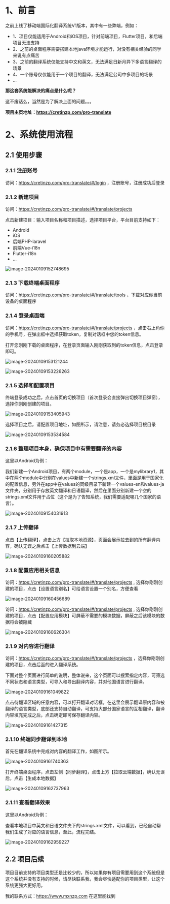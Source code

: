 # 1、前言

之前上线了移动端国际化翻译系统V1版本，其中有一些弊端，例如：

+ 1、项目仅能适用于Android和iOS项目，针对前端项目，Flutter项目，和后端项目无法支持
+ 2、之前的桌面程序需要搭建本地java环境才能运行，对没有相关经验的同学来说有点痛苦
+ 3、之前的翻译系统仅能支持中文和英文，无法满足日新月异下多语言翻译的场景
+ 4、一个账号仅仅能用于一个项目的翻译，无法满足公司中多项目的场景
+ ...

**那这套系统能解决的痛点是什么呢？**

这不废话么，当然是为了解决上面的问题。。。

**项目主页地址：https://cretinzp.com/pro-translate**

# 2、系统使用流程

## 2.1 使用步骤

### 2.1.1 注册账号

访问：https://cretinzp.com/pro-translate/#/login ，注册账号，注册成功后登录

### 2.1.2 新建项目

访问：https://cretinzp.com/pro-translate/#/translate/projects

点击新建项目：输入项目名称和项目描述，选择项目平台，平台目前支持如下：

+ Android
+ iOS
+ 后端PHP-laravel
+ 前端Vue-i18n
+ Flutter-i18n
+ ...

![image-20240109152748695](./images/image-20240109152748695.png)

### 2.1.3 下载终端桌面程序

访问：https://cretinzp.com/pro-translate/#/translate/tools ，下载对应你当前设备的桌面程序

### 2.1.4 登录桌面端

访问：https://cretinzp.com/pro-translate/#/translate/projects ，点击右上角你的手机号，在弹出框中选择获取token，复制对话框中您的token信息。

打开您刚刚下载的桌面程序，在登录页面输入刚刚获取到的token信息，点击登录即可。

![image-20240109153121244](./images/image-20240109153121244.png)

![image-20240109153226263](./images/image-20240109153226263.png)

### 2.1.5 选择和配置项目

终端登录成功之后，点击首页的切换项目（首次登录会直接弹出切换项目弹窗），选择你刚刚创建的项目。

![image-20240109153405943](./images/image-20240109153405943.png)

选择项目之后，请配置项目地址，如图所示，请注意，请务必选择项目根目录

![image-20240109153534584](./images/image-20240109153534584.png)

### 2.1.6 整理项目本身，确保项目中有需要翻译的内容

这里以Android为例：

我们新建一个Android项目，有两个module，一个是app，一个是mylibrary1，其中在两个module中分别在values中新建一个strings.xml文件，里面是用于国家化的配置信息，另外在app中在values的同级目录下新建一个values-en和values-ja文件夹，分别用于存放英文翻译和日语翻译，然后在里面分别新建一个空的strings.xml文件用于占位（这个是为了告知系统，我们需要适配哪几个国家的语言）。

![image-20240109154031913](/Users/cretin/code_project/doc/StudyDoc/公众号文章/国际化翻译系统V2正式上线了/images/image-20240109154031913.png)

### 2.1.7 上传翻译

点击【上传翻译】，点击上方【拉取本地资源】，页面会展示拉去到的所有翻译内容，确认无误之后点击【上传数据到云端】

![image-20240109160205882](./images/image-20240109160205882.png)

### 2.1.8 配置应用相关信息

访问：https://cretinzp.com/pro-translate/#/translate/projects , 选择你刚刚创建的项目，点击【设置语言别名】可给语言设置一个别名，方便查看

![image-20240109160456689](./images/image-20240109160456689.png)

访问：https://cretinzp.com/pro-translate/#/translate/projects , 选择你刚刚创建的项目，点击【配置应用模块】可屏蔽不需要的模块数据，屏蔽之后该模块的数据将会被隐藏

![image-20240109160626304](./images/image-20240109160626304.png)

### 2.1.9 对内容进行翻译

访问：https://cretinzp.com/pro-translate/#/translate/projects ，选择你刚刚创建的项目，点击后面的进入翻译系统。

下面对整个页面进行简单的说明，整体说来，这个页面可以搜索指定内容，可筛选不同状态和语言类型，可导入和导出翻译内容，并对他国语言进行翻译。

![image-20240109161049822](./images/image-20240109161049822.png)

点击待翻译区域的任意内容，可以打开翻译对话框，在这里会展示翻译原内容和被翻译的语言类型，底部还支持自动翻译，可支持大部分国家语言的互相翻译，翻译内容填充完成之后，点击确定即可保存翻译内容。

![image-20240109161427315](./images/image-20240109161427315.png)

### 2.1.10 终端同步翻译到本地

首先在翻译系统中完成对内容的翻译工作，如图所示。

![image-20240109161740363](./images/image-20240109161740363.png)

打开终端桌面程序，点击左侧【同步翻译】，点击上方【拉取云端数据】，确认无误后，点击【生成本地数据】

![image-20240109162737963](./images/image-20240109162737963.png)

### 2.1.11 查看翻译效果

这里以Android为例：

查看本地项目中英文和日语文件夹下的strings.xml文件，可以看到，已经自动帮我们生成了对应的语言信息，至此，流程完结。

![image-20240109162959227](./images/image-20240109162959227.png)

## 2.2 项目后续

项目目前支持的项目类型还是比较少的，所以如果你有项目需要用到这个系统但是这个系统并没有支持的时候，请尽快联系我，我会尽快适配你的项目类型，让这个系统更强大更好用。

我的联系方式：https://www.mxnzp.com  在这里能找到
